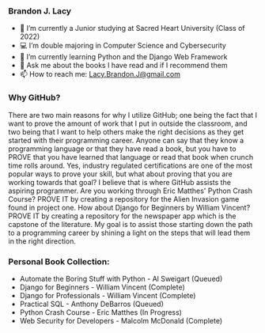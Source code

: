 ### Brandon J. Lacy

- 📝 I’m currently a Junior studying at Sacred Heart University (Class of 2022)
- 💻 I’m double majoring in Computer Science and Cybersecurity
- 🐍 I’m currently learning Python and the Django Web Framework
- 💬 Ask me about the books I have read and if I recommend them
- 📫 How to reach me: Lacy.Brandon.J@gmail.com

### Why GitHub?

There are two main reasons for why I utilize GitHub; one being the fact that I want to prove the amount of work that I put in outside the classroom, and two being that I want to help others make the right decisions as they get started with their programming career. Anyone can say that they know a programming language or that they have read a book, but you have to PROVE that you have learned that language or read that book when crunch time rolls around. Yes, industry regulated certifications are one of the most popular ways to prove your skill, but what about proving that you are working towards that goal? I believe that is where GitHub assists the aspiring programmer. Are you working through Eric Matthes' Python Crash Course? PROVE IT by creating a repository for the Alien Invasion game found in project one. How about Django for Beginners by William Vincent? PROVE IT by creating a repository for the newspaper app which is the capstone of the literature. My goal is to assist those starting down the path to a programming career by shining a light on the steps that will lead them in the right direction.

### Personal Book Collection:

- Automate the Boring Stuff with Python - Al Sweigart (Queued)
- Django for Beginners - William Vincent (Complete)
- Django for Professionals - William Vincent (Complete)
- Practical SQL - Anthony DeBarros (Queued)
- Python Crash Course - Eric Matthes (In Progress)
- Web Security for Developers - Malcolm McDonald (Complete)
